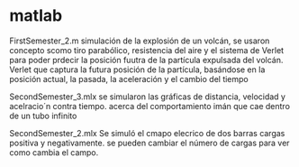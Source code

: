 # matlab
FirstSemester_2.m
simulación de la explosión de un volcán, se usaron concepto scomo tiro parabólico, resistencia del aire y el sistema de Verlet para poder prdecir la posición fuutra de la partícula expulsada del volcán. Verlet que captura la futura posición de la partícula, basándose en la posición actual, la pasada, la aceleración y el cambio del tiempo

SecondSemester_3.mlx
se simularon las gráficas de distancia, velocidad y acelracio´n contra tiempo. acerca del comportamiento imán que cae dentro de un tubo infinito

SecondSemester_2.mlx
Se simuló el cmapo elecrico de dos barras cargas positiva  y negativamente. se pueden cambiar el número de cargas para ver como cambia el campo.
